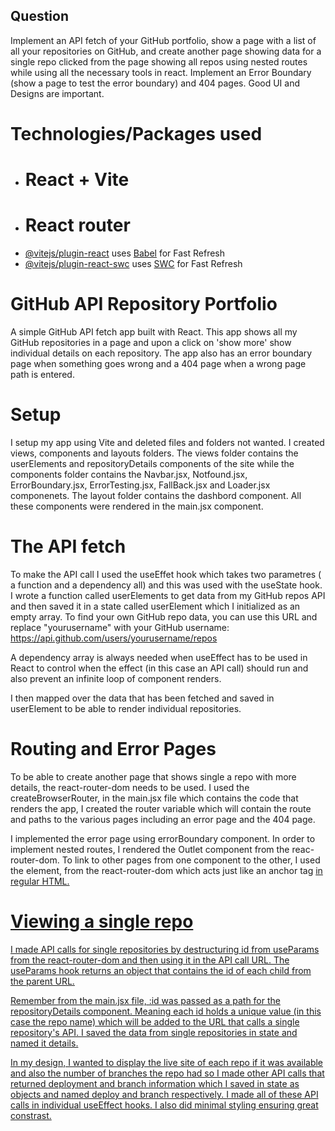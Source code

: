 ## Question
Implement an API fetch of your GitHub portfolio, show a page with a list of all your repositories on GitHub, and create another page showing data for a single repo clicked from the page showing all repos using nested routes while using all the necessary tools in react. Implement an Error Boundary (show a page to test the error boundary) and 404 pages. Good UI and Designs are important.</p> 


# Technologies/Packages used
- # React + Vite
- # React router
-  [@vitejs/plugin-react](https://github.com/vitejs/vite-plugin-react/blob/main/packages/plugin-react/README.md) uses [Babel](https://babeljs.io/) for Fast Refresh
- [@vitejs/plugin-react-swc](https://github.com/vitejs/vite-plugin-react-swc) uses [SWC](https://swc.rs/) for Fast Refresh


# GitHub  API  Repository Portfolio
<p>A simple GitHub API fetch app built with React. This app shows all my GitHub repositories in a page and upon a click on 'show more' show individual details on each repository. The app also has an error boundary page when something goes wrong and a 404 page when a wrong page path is entered. 

# Setup
I setup my app using Vite and deleted files and folders not wanted. I created  views, components and layouts folders. The views folder contains the  userElements and repositoryDetails components of the site while the components folder contains the Navbar.jsx, Notfound.jsx, ErrorBoundary.jsx, ErrorTesting.jsx, FallBack.jsx and Loader.jsx componenets. The layout folder contains the dashbord component. All these components were rendered in the main.jsx component.

# The API fetch
 To make the API call I used the useEffet hook which takes two parametres ( a function and a dependency all) and this was used with the useState hook. I wrote a function called userElements to get data from my GitHub repos API and then saved it in a state called userElement which I initialized as an empty array. To find your own GitHub repo data, you can use this URL and replace "yourusername" with your GitHub username: https://api.github.com/users/yourusername/repos

 A dependency array is always needed when useEffect has to be used in React to control when the effect (in this case an API call) should run and also prevent an infinite loop of component renders.

I then mapped over the data that has been fetched and saved in userElement to be able to render individual repositories.

# Routing and Error Pages
To be able to create another page that shows single a repo with more details, the react-router-dom needs to be used. I used the createBrowserRouter, in the main.jsx file which contains the code that renders the app, I created the router variable which will contain the route and paths to the various pages including an error page and the 404 page.

I implemented the error page using errorBoundary component. In order to implement nested routes, I rendered the Outlet component from the reac-router-dom. To link to other pages from one component to the other, I used the <Link to=""/> element, from the react-router-dom which acts just like an anchor tag <a href=""> in regular HTML.

# Viewing a single repo
I made API calls for single repositories by destructuring id from useParams from the react-router-dom and then using it in the API call URL. The useParams hook returns an object that contains the id of each child from the parent URL.

Remember from the main.jsx file, :id was passed as a path for the repositoryDetails component. Meaning each id holds a unique value (in this case the repo name) which will be added to the URL that calls a single repository's API. I saved the data from single repositories in state and named it details.

In my design, I wanted to display the live site of each repo if it was available and also the number of branches the repo had so I made other API calls that returned deployment and branch information which I saved in state as objects and named deploy and branch respectively. I made all of these API calls in individual useEffect hooks.
I also did minimal styling ensuring great constrast.






